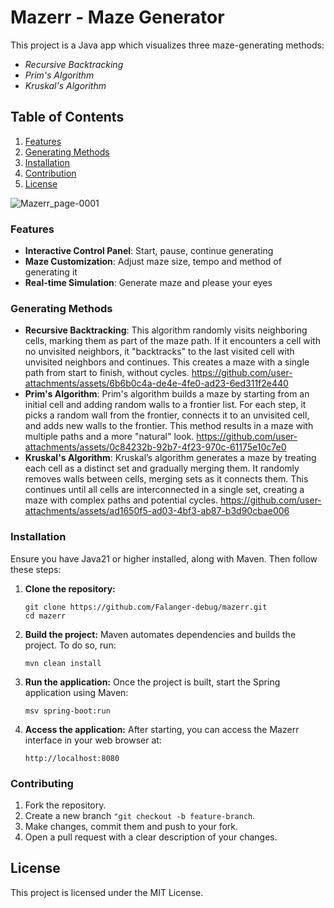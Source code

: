 # Mazerr - Maze Generator
This project is a Java app which visualizes three maze-generating methods:
- *Recursive Backtracking*
- *Prim's Algorithm*
- *Kruskal's Algorithm*
## Table of Contents
1. [Features](#features)
2. [Generating Methods](#generating-methods)
3. [Installation](#installation)
4. [Contribution](#contributing)
5. [License](#license)

![Mazerr_page-0001](https://github.com/user-attachments/assets/a1f7a700-7a90-4a5b-8aa1-910819564c3a)

### Features
- **Interactive Control Panel**: Start, pause, continue generating
- **Maze Customization**: Adjust maze size, tempo and method of generating it
- **Real-time Simulation**: Generate maze and please your eyes
### Generating Methods
- **Recursive Backtracking**:
  This algorithm randomly visits neighboring cells, marking them as part of the maze path. If it encounters a cell with no unvisited neighbors, it "backtracks" to the last visited cell with unvisited neighbors and continues. This creates a maze with a single path from start to finish, without cycles.
  https://github.com/user-attachments/assets/6b6b0c4a-de4e-4fe0-ad23-6ed311f2e440
- **Prim's Algorithm**:
  Prim's algorithm builds a maze by starting from an initial cell and adding random walls to a frontier list. For each step, it picks a random wall from the frontier, connects it to an unvisited cell, and adds new walls to the frontier. This method results in a maze with multiple paths and a more "natural" look.
  https://github.com/user-attachments/assets/0c84232b-92b7-4f23-970c-61175e10c7e0
- **Kruskal's Algorithm**:
  Kruskal’s algorithm generates a maze by treating each cell as a distinct set and gradually merging them. It randomly removes walls between cells, merging sets as it connects them. This continues until all cells are interconnected in a single set, creating a maze with complex paths and potential cycles.
  https://github.com/user-attachments/assets/ad1650f5-ad03-4bf3-ab87-b3d90cbae006
### Installation
Ensure you have Java21 or higher installed, along with Maven. Then follow these steps:
1. **Clone the repository:**
   ```
   git clone https://github.com/Falanger-debug/mazerr.git
   cd mazerr
   ```
2. **Build the project:** Maven automates dependencies and builds the project. To do so, run:
   ```
   mvn clean install
   ```
3. **Run the application:** Once the project is built, start the Spring application using Maven:
   ```
   msv spring-boot:run
   ```
4. **Access the application:** After starting, you can access the Mazerr interface in your web browser at:
   ```
   http://localhost:8080
   ```
### Contributing
1. Fork the repository.
2. Create a new branch ```"git checkout -b feature-branch```.
3. Make changes, commit them and push to your fork.
4. Open a pull request with a clear description of your changes.
## License
This project is licensed under the MIT License.
   

